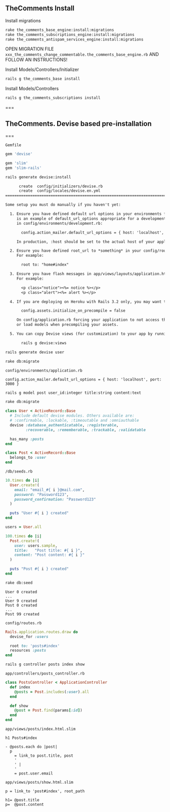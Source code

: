 ## TheComments Install

Install migrations

```sh
rake the_comments_base_engine:install:migrations
rake the_comments_subscriptions_engine:install:migrations
rake the_comments_antispam_services_engine:install:migrations
```

OPEN MIGRATION FILE `xxx_the_comments_change_commentable.the_comments_base_engine.rb` AND FOLLOW AN INSTRUCTIONS!

Install Models/Controllers/Initializer

```sh
rails g the_comments_base install
```

Install Models/Controllers

```sh
rails g the_comments_subscriptions install
```

===
## TheComments. Devise based pre-installation
===

`Gemfile`

```ruby
gem 'devise'

gem 'slim'
gem 'slim-rails'
```

```sh
rails generate devise:install
```

```txt
      create  config/initializers/devise.rb
      create  config/locales/devise.en.yml
===============================================================================

Some setup you must do manually if you haven't yet:

  1. Ensure you have defined default url options in your environments files. Here
     is an example of default_url_options appropriate for a development environment
     in config/environments/development.rb:

       config.action_mailer.default_url_options = { host: 'localhost', port: 3000 }

     In production, :host should be set to the actual host of your application.

  2. Ensure you have defined root_url to *something* in your config/routes.rb.
     For example:

       root to: "home#index"

  3. Ensure you have flash messages in app/views/layouts/application.html.erb.
     For example:

       <p class="notice"><%= notice %></p>
       <p class="alert"><%= alert %></p>

  4. If you are deploying on Heroku with Rails 3.2 only, you may want to set:

       config.assets.initialize_on_precompile = false

     On config/application.rb forcing your application to not access the DB
     or load models when precompiling your assets.

  5. You can copy Devise views (for customization) to your app by running:

       rails g devise:views
```

```sh
rails generate devise user
```

```sh
rake db:migrate
```

`config/environments/application.rb`

```
config.action_mailer.default_url_options = { host: 'localhost', port: 3000 }
```

```sh
rails g model post user_id:integer title:string content:text
```

```sh
rake db:migrate
```

```ruby
class User < ActiveRecord::Base
  # Include default devise modules. Others available are:
  # :confirmable, :lockable, :timeoutable and :omniauthable
  devise :database_authenticatable, :registerable,
         :recoverable, :rememberable, :trackable, :validatable

  has_many :posts
end
```

```ruby
class Post < ActiveRecord::Base
  belongs_to :user
end
```

`/db/seeds.rb`

```ruby
10.times do |i|
  User.create!(
    email: "email_#{ i }@mail.com",
    password: "Password123",
    password_confirmation: "Password123"
  )

  puts "User #{ i } created"
end

users = User.all

100.times do |i|
  Post.create!(
    user: users.sample,
    title:   "Post title: #{ i }",
    content: "Post content: #{ i }"
  )

  puts "Post #{ i } created"
end
```

```sh
rake db:seed
```

```
User 0 created
...
User 9 created
Post 0 created
...
Post 99 created
```

`config/routes.rb`

```ruby
Rails.application.routes.draw do
  devise_for :users

  root to: 'posts#index'
  resources :posts
end
```

```sh
rails g controller posts index show
```

`app/controllers/posts_controller.rb`

```ruby
class PostsController < ApplicationController
  def index
    @posts = Post.includes(:user).all
  end

  def show
    @post = Post.find(params[:id])
  end
end
```

`app/views/posts/index.html.slim`

```slim
h1 Posts#index

- @posts.each do |post|
  p
    = link_to post.title, post
    '
    ' |
    '
    = post.user.email
```

`app/views/posts/show.html.slim`

```slim
p = link_to 'post#index', root_path

h1= @post.title
p=  @post.content
```
